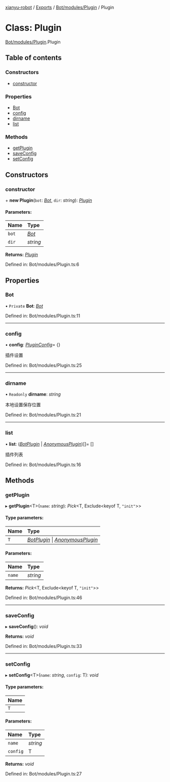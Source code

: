 [xianyu-robot](../README.md) / [Exports](../modules.md) / [Bot/modules/Plugin](../modules/bot_modules_plugin.md) / Plugin

# Class: Plugin

[Bot/modules/Plugin](../modules/bot_modules_plugin.md).Plugin

## Table of contents

### Constructors

- [constructor](bot_modules_plugin.plugin.md#constructor)

### Properties

- [Bot](bot_modules_plugin.plugin.md#bot)
- [config](bot_modules_plugin.plugin.md#config)
- [dirname](bot_modules_plugin.plugin.md#dirname)
- [list](bot_modules_plugin.plugin.md#list)

### Methods

- [getPlugin](bot_modules_plugin.plugin.md#getplugin)
- [saveConfig](bot_modules_plugin.plugin.md#saveconfig)
- [setConfig](bot_modules_plugin.plugin.md#setconfig)

## Constructors

### constructor

\+ **new Plugin**(`bot`: [*Bot*](bot_bot.bot.md), `dir`: *string*): [*Plugin*](bot_modules_plugin.plugin.md)

#### Parameters:

| Name | Type |
| :------ | :------ |
| `bot` | [*Bot*](bot_bot.bot.md) |
| `dir` | *string* |

**Returns:** [*Plugin*](bot_modules_plugin.plugin.md)

Defined in: Bot/modules/Plugin.ts:6

## Properties

### Bot

• `Private` **Bot**: [*Bot*](bot_bot.bot.md)

Defined in: Bot/modules/Plugin.ts:11

___

### config

• **config**: [*PluginConfig*](../interfaces/type_bot.pluginconfig.md)= {}

插件设置

Defined in: Bot/modules/Plugin.ts:25

___

### dirname

• `Readonly` **dirname**: *string*

本地设置保存位置

Defined in: Bot/modules/Plugin.ts:21

___

### list

• **list**: ([*BotPlugin*](plugin_plugin.botplugin.md) \| [*AnonymousPlugin*](../interfaces/type_bot.anonymousplugin.md))[]= []

插件列表

Defined in: Bot/modules/Plugin.ts:16

## Methods

### getPlugin

▸ **getPlugin**<T\>(`name`: *string*): *Pick*<T, Exclude<keyof T, ``"init"``\>\>

#### Type parameters:

| Name | Type |
| :------ | :------ |
| `T` | [*BotPlugin*](plugin_plugin.botplugin.md) \| [*AnonymousPlugin*](../interfaces/type_bot.anonymousplugin.md) |

#### Parameters:

| Name | Type |
| :------ | :------ |
| `name` | *string* |

**Returns:** *Pick*<T, Exclude<keyof T, ``"init"``\>\>

Defined in: Bot/modules/Plugin.ts:46

___

### saveConfig

▸ **saveConfig**(): *void*

**Returns:** *void*

Defined in: Bot/modules/Plugin.ts:33

___

### setConfig

▸ **setConfig**<T\>(`name`: *string*, `config`: T): *void*

#### Type parameters:

| Name |
| :------ |
| `T` |

#### Parameters:

| Name | Type |
| :------ | :------ |
| `name` | *string* |
| `config` | T |

**Returns:** *void*

Defined in: Bot/modules/Plugin.ts:27

